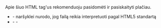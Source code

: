 Apie šiuo HTML tag'us rekomenduoju pasidomėti ir pasiskaityti plačiau.

- <!DOCTYPE html> - naršyklei nurodo, jog failą reikia interpretuoti pagal HTML5 standartą
- <html>
    - <head>
        - <title> - puslapio pavadinimas, matomas naršyklės tab’e (skirtuke)
        - <link> - nuoroda į CSS failą
        - <style> - CSS turinys
        - <meta> - papildomos informacija naršyklei, web robotams ir t.t.
    - <body>
        - <div> - kai nieko geriau nesugalvojame…
        - <header> - turinio sekcija, kuri globaliai nusako viršutinę dalį, pvz, ten kur būna logotipas ir pagrindinis meniu
        - <section>, <main> - pagrindinio turinio sekcija
        - <aside> - šoninė turinio sekcija
        - <footer> - turinio sekcija, kuri globaliai nusako apatinę dalį
        - <img> - nuotraukos atvaizdavimas
        - <p> - teksto pastraipa
        - <a> - nuoroda
        - <span> - kai ilgesniame tekste norime papildomai sustailinti dalį turinio
        - <nav> - elementas gaubiantis pagrindinio turinio nuorodas
        - <ul>, <ol>, <li> - stilizuotų sąrašų kūrimas
        - <script> - nuoroda į JavaScript failą, arba pats JavaScript kodo turinys